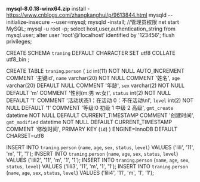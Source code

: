 **mysql-8.0.18-winx64.zip**
install - https://www.cnblogs.com/zhangkanghui/p/9613844.html
mysqld --initialize-insecure --user=mysql;
mysqld -install;   //管理员权限
net start MySQL;
mysql -u root -p;
select host,user,authentication_string from mysql.user;
alter user 'root'@'localhost' identified by '123456';
flush privileges;

CREATE SCHEMA `traning` DEFAULT CHARACTER SET utf8 COLLATE utf8_bin ;


CREATE TABLE `traning`.`person` (
  `id` int(11) NOT NULL AUTO_INCREMENT COMMENT '主键id',
  `name` varchar(20) NOT NULL COMMENT '姓名',
  `age` varchar(20) DEFAULT NULL COMMENT '年龄',
  `sex` varchar(2) NOT NULL DEFAULT 'm' COMMENT '性别(m:男 w:女)',
  `status` int(2) NOT NULL DEFAULT '1' COMMENT '活动状态1：在活动 0：不在活动\nl',
  `level` int(2) NOT NULL DEFAULT '1' COMMENT '等级:0 初级 1 中级 2 高级',
  `gmt_create` datetime NOT NULL DEFAULT CURRENT_TIMESTAMP COMMENT '创建时间',
  `gmt_modified` datetime NOT NULL DEFAULT CURRENT_TIMESTAMP COMMENT '修改时间',
  PRIMARY KEY (`id`)
) ENGINE=InnoDB DEFAULT CHARSET=utf8

INSERT INTO `traning`.`person` (`name`, `age`, `sex`, `status`, `level`) VALUES ('lili', '11', 'm', '1', '1');
INSERT INTO `traning`.`person` (`name`, `age`, `sex`, `status`, `level`) VALUES ('lili2', '11', 'm', '1', '1');
INSERT INTO `traning`.`person` (`name`, `age`, `sex`, `status`, `level`) VALUES ('lili3', '11', 'm', '1', '1');
INSERT INTO `traning`.`person` (`name`, `age`, `sex`, `status`, `level`) VALUES ('lili4', '11', 'm', '1', '1');

  